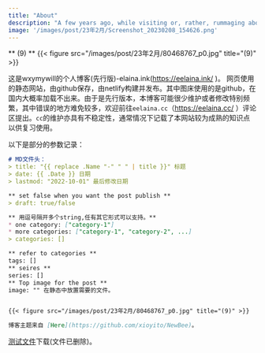 ```yaml
---
title: "About"
description: "A few years ago, while visiting or, rather, rummaging about Notre-Dame, the author of this book found, in an obscure nook of one of the towers, the following word, engraved by hand upon the wall: —ANANKE."
image: '/images/post/23年2月/Screenshot_20230208_154626.png'
---
```





** (9) **
{{< figure src="/images/post/23年2月/80468767_p0.jpg" title="(9)" >}}

这是wxymywill的个人博客(先行版)-elaina.ink(https://eelaina.ink/ )。
网页使用的静态网站，由github保存，由netlify构建并发布。其中图床使用的是github，在国内大概率加载不出来。由于是先行版本，本博客可能很少维护或者修改特别频繁，其中错误的地方难免较多，欢迎前往`eelaina.cc`（https://eelaina.cc/ ）评论区提出。`cc`的维护亦具有不稳定性，通常情况下记载了本网站较为成熟的知识点以供复习使用。

以下是部分的参数记录：

```markdown
# MD文件头：
> title: "{{ replace .Name "-" " " | title }}" 标题
> date: {{ .Date }} 日期
> lastmod: "2022-10-01" 最后修改日期

** set false when you want the post publish **
> draft: true/false

** 用逗号隔开多个string,任有其它形式可以支持。**
* one category: ["category-1"] 
* more categories: ["category-1", "category-2", ...]
> categories: []

** refer to categories **
tags: []
** seires **
series: []
** Top image for the post **
image: "" 在静态中放置需要的文件。


{{< figure src="/images/post/23年2月/80468767_p0.jpg" title="(9)" >}}

博客主题来自 [Here](https://github.com/xioyito/NewBee)。
```

[测试文件](/files/clash.tar.gz)下载(文件已删除)。
